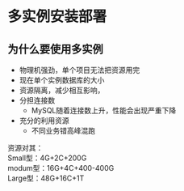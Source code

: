 # 多实例安装部署

## 为什么要使用多实例
- 物理机强劲，单个项目无法把资源用完
- 现在单个实例数据库的大小
- 资源隔离，减少相互影响，
- 分担连接数
	- MySQL随着连接数上升，性能会出现严重下降
- 充分的利用资源
	- 不同业务错高峰混跑

资源对其：  
Small型：4G+2C+200G  
modum型：16G+4C+400-400G  
Large型：48G+16C+1T  
